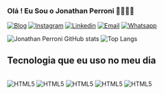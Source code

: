 ### Olá ! Eu Sou o Jonathan Perroni 🙋‍♂️🧑‍💻

[![Blog](https://img.shields.io/badge/PORTFOLIO-0A0A0A?style=for-the-badge&logo=devdotto&logoColor=white)](site)
[![Instagram](https://img.shields.io/badge/Instagram-E4405F?style=for-the-badge&logo=instagram&logoColor=white)](site)
[![Linkedin](https://img.shields.io/badge/LinkedIn-0077B5?style=for-the-badge&logo=linkedin&logoColor=white)](site)
[![Email](https://img.shields.io/badge/Gmail-D14836?style=for-the-badge&logo=gmail&logoColor=white)](site)
[![Whatsapp](https://img.shields.io/badge/WhatsApp-25D366?style=for-the-badge&logo=whatsapp&logoColor=white)](site)

![Jonathan Perroni GitHub stats](https://github-readme-stats.vercel.app/api?username=JonathanPerroni&show_icons=true&theme=tokyonight) 
![Top Langs](https://github-readme-stats.vercel.app/api/top-langs/?username=JonathanPerroni&layout=compact&theme=tokyonight)

## Tecnologia que eu uso no meu dia

<div style="display: inline_block"><br/>
   <img aling="center" alt="HTML5" src="https://img.shields.io/badge/HTML5-E34F26?style=for-the-badge&logo=html5&logoColor=white">
    <img aling="center" alt="HTML5" src="https://img.shields.io/badge/CSS3-1572B6?style=for-the-badge&logo=css3&logoColor=white">
    <img aling="center" alt="HTML5" src="https://img.shields.io/badge/JavaScript-F7DF1E?style=for-the-badge&logo=javascript&logoColor=black">
     <img aling="center" alt="HTML5" src="https://img.shields.io/badge/C%23-239120?style=for-the-badge&logo=c-sharp&logoColor=white">
     <img aling="center" alt="HTML5" src="https://img.shields.io/badge/PHP-777BB4?style=for-the-badge&logo=php&logoColor=white">


</div>
